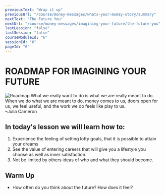 ```yaml
---
previousText: "Wrap it up"
previousUrl: "/course/money-messages/whats-your-money-story/summary"
nextText: "The Future You"
nextUrl: "/course/money-messages/imagining-your-future/the-future-you"
lastLession: "false"
lastSession: "false"
courseModuleId: "6"
sessionId: "6"
pageId: "6"
---
```



# ROADMAP FOR IMAGINING YOUR FUTURE
![Roadmap](/assets/img/roadmap.png)
<sparkle-character-intro class="shift-up-overlap" position="right" character="yuna">
What we really want to do is what we are really meant to do. When we do what we are meant to do, money comes to us, doors open for us, we feel useful, and the work we do feels like play to us.<br /> 
–Julia Cameron
</sparkle-character-intro>

## In today's lesson we will learn how to:

1. Experience the feeling of setting lofty goals, that it is possible to attain your dreams
2. See the value of entering careers that will give you a lifestyle you choose as well as inner satisfaction.
3. Not be limited by others ideas of who and what they should become.

## Warm Up
- How often do you think about the future? How does it feel? 